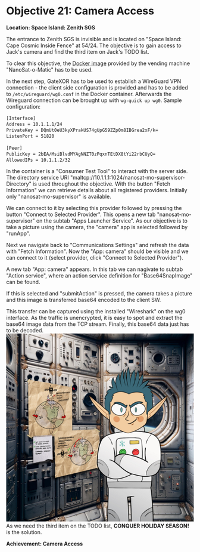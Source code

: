 # Objective 21: Camera Access
**Location: Space Island: Zenith SGS**

The entrance to Zenith SGS is invisible and is located on "Space Island: Cape Cosmic Inside Fence" at 54/24.
The objective is to gain access to Jack's camera and find the third item on Jack's TODO list.

To clear this objective, the [Docker image](https://www.holidayhackchallenge.com/2023/client_container.zip) provided by the vending machine "NanoSat-o-Matic" has to be used.

In the next step, GateXOR has to be used to establish a WireGuard VPN connection - the client side configuration is provided and has to be added to `/etc/wireguard/wg0.conf` in the Docker container. Afterwards the Wireguard connection can be brought up with `wg-quick up wg0`.
Sample configuration:
```
[Interface]
Address = 10.1.1.1/24
PrivateKey = DQmUt0eU3kyXPrakUS74gUpG59ZZp0m8IBGrea2xF/k=
ListenPort = 51820

[Peer]
PublicKey = 2bEA/MsiBlvdMYAgNNZT0zPqxnTEtDX8tYi22rbCUyQ=
AllowedIPs = 10.1.1.2/32
```

In the container is a "Consumer Test Tool" to interact with the server side.
The directory service URI "maltcp://10.1.1.1:1024/nanosat-mo-supervisor-Directory" is used throughout the objective.
With the button "Fetch Information" we can retrieve details about all registered providers. Initially only "nanosat-mo-supervisor" is available.

We can connect to it by selecting this provider followed by pressing the button "Connect to Selected Provider".
This opens a new tab "nanosat-mo-supervisor" on the subtab "Apps Launcher Service".
As our objective is to take a picture using the camera, the "camera" app is selected followed by "runApp".

Next we navigate back to "Communications Settings" and refresh the data with "Fetch Information". Now the "App: camera" should be visible and we can connect to it (select provider, click "Connect to Selected Provider").

A new tab "App: camera" appears. In this tab we can nagivate to subtab "Action service", where an action service definition for "Base64SnapImage" can be found.

If this is selected and "submitAction" is pressed, the camera takes a picture and this image is transferred base64 encoded to the client SW.

This transfer can be captured using the installed "Wireshark" on the wg0 interface. As the traffic is unencrypted, it is easy to spot and extract the base64 image data from the TCP stream.
Finally, this base64 data just has to be decoded.
![Camera image](https://github.com/joergschwarzwaelder/hhc2023/blob/main/Objective-21/image.jpg)
As we need the third item on the TODO list, **CONQUER HOLIDAY SEASON!** is the solution.

**Achievement: Camera Access**
<!--stackedit_data:
eyJoaXN0b3J5IjpbMTYxMzcxMjM0OSwzNTY4NTk1OTQsMTMyMz
U2NjYzMiwtNzQ4MjgzNTk5LC03NDgyODM1OTksNzM2MDg0MDg1
LDIwNDgxMDg5MTIsLTIwMTAxOTI2M119
-->